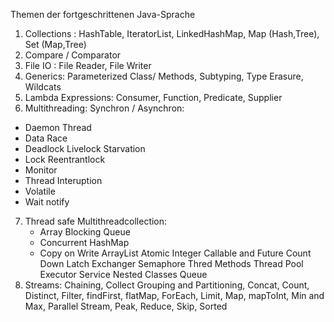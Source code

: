 Themen der fortgeschrittenen Java-Sprache
1. Collections : HashTable, IteratorList, LinkedHashMap, Map (Hash,Tree), Set (Map,Tree)
2. Compare / Comparator
3. File IO : File Reader, File Writer
4. Generics: Parameterized Class/ Methods, Subtyping, Type Erasure, Wildcats
5. Lambda Expressions: Consumer, Function, Predicate, Supplier
6. Multithreading:
  Synchron / Asynchron:
- Daemon Thread
- Data Race
- Deadlock Livelock Starvation
- Lock Reentrantlock
- Monitor
- Thread Interuption
- Volatile
- Wait notify

 7. Thread safe Multithreadcollection:
    - Array Blocking Queue
    - Concurrent HashMap
    - Copy on Write ArrayList
 Atomic Integer
 Callable and Future
 Count Down Latch
 Exchanger
 Semaphore
 Thred Methods
 Thread Pool Executor Service
 Nested Classes
 Queue
8. Streams: Chaining, Collect Grouping and Partitioning, Concat, Count, Distinct, 
            Filter, findFirst, flatMap, ForEach, Limit, Map, mapToInt, Min and Max, 
            Parallel Stream, Peak, Reduce, Skip, Sorted

 

